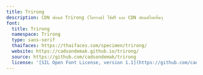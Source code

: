 ```yaml
---
title: Trirong
description: CDN ฟอนต์ Trirong (ไตรรงค์) ใช้ฟรี และ CDN ฟอนต์ไทยอื่นๆ
font:
  title: Trirong
  namespace: Trirong
  type: sans-serif
  thaifaces: https://thaifaces.com/specimen/trirong/
  website: https://cadsondemak.github.io/trirong/
  source: https://github.com/cadsondemak/trirong
  license: '[SIL Open Font License, version 1.1](https://github.com/cadsondemak/trirong/blob/master/OFL.txt)'
---
```


<div></div>
